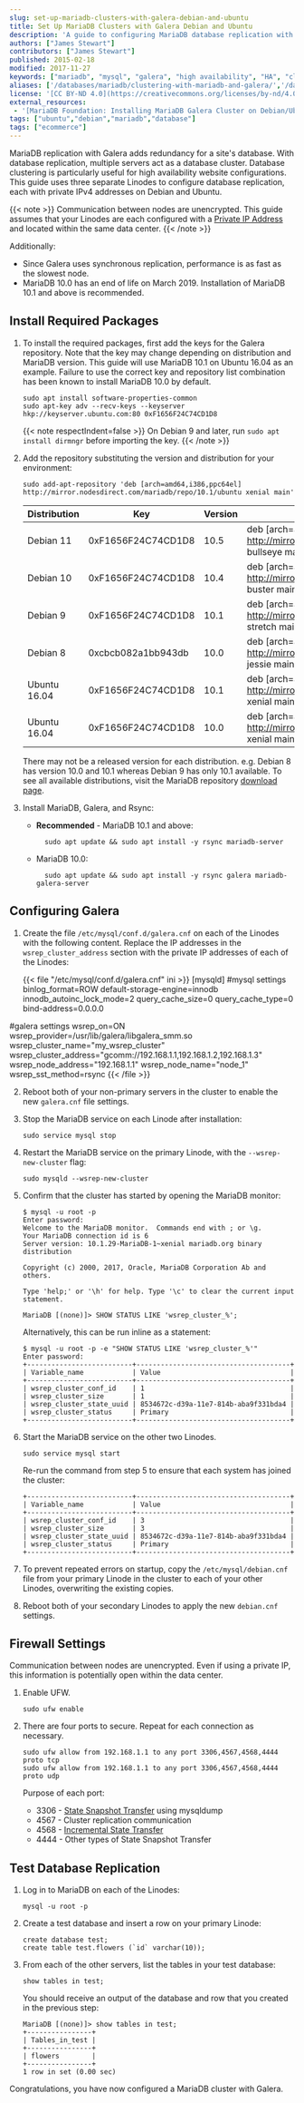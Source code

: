 ```yaml
---
slug: set-up-mariadb-clusters-with-galera-debian-and-ubuntu
title: Set Up MariaDB Clusters with Galera Debian and Ubuntu
description: 'A guide to configuring MariaDB database replication with Galera on Debian and Ubuntu distributions.'
authors: ["James Stewart"]
contributors: ["James Stewart"]
published: 2015-02-18
modified: 2017-11-27
keywords: ["mariadb", "mysql", "galera", "high availability", "HA", "cluster", "debian", "ubuntu"]
aliases: ['/databases/mariadb/clustering-with-mariadb-and-galera/','/databases/mariadb/set-up-mariadb-clusters-with-galera-debian-and-ubuntu/']
license: '[CC BY-ND 4.0](https://creativecommons.org/licenses/by-nd/4.0)'
external_resources:
 - '[MariaDB Foundation: Installing MariaDB Galera Cluster on Debian/Ubuntu](https://blog.mariadb.org/installing-mariadb-galera-cluster-on-debian-ubuntu/)'
tags: ["ubuntu","debian","mariadb","database"]
tags: ["ecommerce"]
---
```


MariaDB replication with Galera adds redundancy for a site's database. With database replication, multiple servers act as a database cluster. Database clustering is particularly useful for high availability website configurations. This guide uses three separate Linodes to configure database replication, each with private IPv4 addresses on Debian and Ubuntu.

{{< note >}}
Communication between nodes are unencrypted. This guide assumes that your Linodes are each configured with a [Private IP Address](/docs/products/compute/compute-instances/guides/manage-ip-addresses/) and located within the same data center.
{{< /note >}}

Additionally:

 - Since Galera uses synchronous replication, performance is as fast as the slowest node.
 - MariaDB 10.0 has an end of life on March 2019. Installation of MariaDB 10.1 and above is recommended.

## Install Required Packages

1.  To install the required packages, first add the keys for the Galera repository. Note that the key may change depending on distribution and MariaDB version. This guide will use MariaDB 10.1 on Ubuntu 16.04 as an example. Failure to use the correct key and repository list combination has been known to install MariaDB 10.0 by default.

        sudo apt install software-properties-common
        sudo apt-key adv --recv-keys --keyserver hkp://keyserver.ubuntu.com:80 0xF1656F24C74CD1D8

    {{< note respectIndent=false >}}
On Debian 9 and later, run `sudo apt install dirmngr` before importing the key.
{{< /note >}}

2.  Add the repository substituting the version and distribution for your environment:

        sudo add-apt-repository 'deb [arch=amd64,i386,ppc64el] http://mirror.nodesdirect.com/mariadb/repo/10.1/ubuntu xenial main'

    | Distribution |         Key        | Version | Repository List
    |--------------|--------------------|---------|----------------
    | Debian 11    | 0xF1656F24C74CD1D8 |   10.5  | deb [arch=amd64,i386,ppc64el] http://mirror.nodesdirect.com/mariadb/repo/10.5/debian bullseye main
    | Debian 10    | 0xF1656F24C74CD1D8 |   10.4  | deb [arch=amd64,i386,ppc64el] http://mirror.nodesdirect.com/mariadb/repo/10.4/debian buster main
    | Debian 9     | 0xF1656F24C74CD1D8 |   10.1  | deb [arch=amd64,i386,ppc64el] http://mirror.nodesdirect.com/mariadb/repo/10.1/debian stretch main
    | Debian 8     | 0xcbcb082a1bb943db |   10.0  | deb [arch=amd64,i386,ppc64el] http://mirror.nodesdirect.com/mariadb/repo/10.0/debian jessie main
    | Ubuntu 16.04 | 0xF1656F24C74CD1D8 |   10.1  | deb [arch=amd64,i386,ppc64el] http://mirror.nodesdirect.com/mariadb/repo/10.1/ubuntu xenial main
    | Ubuntu 16.04 | 0xF1656F24C74CD1D8 |   10.0  | deb [arch=amd64,i386,ppc64el] http://mirror.nodesdirect.com/mariadb/repo/10.1/ubuntu xenial main

    There may not be a released version for each distribution. e.g. Debian 8 has version 10.0 and 10.1 whereas Debian 9 has only 10.1 available. To see all available distributions, visit the MariaDB repository [download page](https://downloads.mariadb.org/mariadb/repositories/).

3.  Install MariaDB, Galera, and Rsync:

    - **Recommended** - MariaDB 10.1 and above:

            sudo apt update && sudo apt install -y rsync mariadb-server

    - MariaDB 10.0:

            sudo apt update && sudo apt install -y rsync galera mariadb-galera-server

## Configuring Galera

1.  Create the file `/etc/mysql/conf.d/galera.cnf` on each of the Linodes with the following content. Replace the IP addresses in the `wsrep_cluster_address` section with the private IP addresses of each of the Linodes:

    {{< file "/etc/mysql/conf.d/galera.cnf" ini >}}
[mysqld]
#mysql settings
binlog_format=ROW
default-storage-engine=innodb
innodb_autoinc_lock_mode=2
query_cache_size=0
query_cache_type=0
bind-address=0.0.0.0

#galera settings
wsrep_on=ON
wsrep_provider=/usr/lib/galera/libgalera_smm.so
wsrep_cluster_name="my_wsrep_cluster"
wsrep_cluster_address="gcomm://192.168.1.1,192.168.1.2,192.168.1.3"
wsrep_node_address="192.168.1.1"
wsrep_node_name="node_1"
wsrep_sst_method=rsync
{{< /file >}}


2.  Reboot both of your non-primary servers in the cluster to enable the new `galera.cnf` file settings.

3.  Stop the MariaDB service on each Linode after installation:

        sudo service mysql stop

4.  Restart the MariaDB service on the primary Linode, with the `--wsrep-new-cluster` flag:

        sudo mysqld --wsrep-new-cluster

5.  Confirm that the cluster has started by opening the MariaDB monitor:

        $ mysql -u root -p
        Enter password:
        Welcome to the MariaDB monitor.  Commands end with ; or \g.
        Your MariaDB connection id is 6
        Server version: 10.1.29-MariaDB-1~xenial mariadb.org binary distribution

        Copyright (c) 2000, 2017, Oracle, MariaDB Corporation Ab and others.

        Type 'help;' or '\h' for help. Type '\c' to clear the current input statement.

        MariaDB [(none)]> SHOW STATUS LIKE 'wsrep_cluster_%';

    Alternatively, this can be run inline as a statement:

        $ mysql -u root -p -e "SHOW STATUS LIKE 'wsrep_cluster_%'"
        Enter password:
        +--------------------------+--------------------------------------+
        | Variable_name            | Value                                |
        +--------------------------+--------------------------------------+
        | wsrep_cluster_conf_id    | 1                                    |
        | wsrep_cluster_size       | 1                                    |
        | wsrep_cluster_state_uuid | 8534672c-d39a-11e7-814b-aba9f331bda4 |
        | wsrep_cluster_status     | Primary                              |
        +--------------------------+--------------------------------------+

6.  Start the MariaDB service on the other two Linodes.

        sudo service mysql start

    Re-run the command from step 5 to ensure that each system has joined the cluster:

        +--------------------------+--------------------------------------+
        | Variable_name            | Value                                |
        +--------------------------+--------------------------------------+
        | wsrep_cluster_conf_id    | 3                                    |
        | wsrep_cluster_size       | 3                                    |
        | wsrep_cluster_state_uuid | 8534672c-d39a-11e7-814b-aba9f331bda4 |
        | wsrep_cluster_status     | Primary                              |
        +--------------------------+--------------------------------------+


7.  To prevent repeated errors on startup, copy the `/etc/mysql/debian.cnf` file from your primary Linode in the cluster to each of your other Linodes, overwriting the existing copies.

8.  Reboot both of your secondary Linodes to apply the new `debian.cnf` settings.

## Firewall Settings
Communication between nodes are unencrypted. Even if using a private IP, this information is potentially open within the data center.

1.  Enable UFW.

        sudo ufw enable

2.  There are four ports to secure. Repeat for each connection as necessary.

        sudo ufw allow from 192.168.1.1 to any port 3306,4567,4568,4444 proto tcp
        sudo ufw allow from 192.168.1.1 to any port 3306,4567,4568,4444 proto udp

    Purpose of each port:

    - 3306 - [State Snapshot Transfer](http://galeracluster.com/documentation-webpages/sst.html) using mysqldump
    - 4567 - Cluster replication communication
    - 4568 - [Incremental State Transfer](http://galeracluster.com/documentation-webpages/statetransfer.html#ist)
    - 4444 - Other types of State Snapshot Transfer

## Test Database Replication

1.  Log in to MariaDB on each of the Linodes:

        mysql -u root -p

1.  Create a test database and insert a row on your primary Linode:

        create database test;
        create table test.flowers (`id` varchar(10));

2.  From each of the other servers, list the tables in your test database:

        show tables in test;

    You should receive an output of the database and row that you created in the previous step:

        MariaDB [(none)]> show tables in test;
        +----------------+
        | Tables_in_test |
        +----------------+
        | flowers        |
        +----------------+
        1 row in set (0.00 sec)

Congratulations, you have now configured a MariaDB cluster with Galera.

